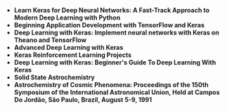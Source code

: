 
<ul>
  
 <li><b><a target="_blank" href="https://github.com/manjunath5496/Astrochemistry-Books/blob/master/atr(1).pdf" style="text-decoration:none;">Learn Keras for Deep Neural Networks: A Fast-Track Approach to Modern Deep Learning with Python</a></b></li>
  
<li><b><a target="_blank" href="https://github.com/manjunath5496/Astrochemistry-Books/blob/master/atr(2).pdf" style="text-decoration:none;">Beginning Application Development with TensorFlow and Keras</a></b></li>

<li><b><a target="_blank" href="https://github.com/manjunath5496/Astrochemistry-Books/blob/master/atr(3).pdf" style="text-decoration:none;">Deep Learning with Keras: Implement neural networks with Keras on Theano and TensorFlow</a></b></li>                         
  <li><b><a target="_blank" href="https://github.com/manjunath5496/Astrochemistry-Books/blob/master/atr(4).pdf" style="text-decoration:none;">Advanced Deep Learning with Keras</a></b></li>
  
 <li><b><a target="_blank" href="https://github.com/manjunath5496/Astrochemistry-Books/blob/master/atr(5).pdf" style="text-decoration:none;">Keras Reinforcement Learning Projects </a></b></li>  
 
   <li><b><a target="_blank" href="https://github.com/manjunath5496/Astrochemistry-Books/blob/master/atr(6).pdf" style="text-decoration:none;">Deep Learning with Keras: Beginner's Guide To Deep Learning With Keras </a></b></li>  
                                             
<li><b><a target="_blank" href="https://github.com/manjunath5496/Astrochemistry-Books/blob/master/atr(7).pdf" style="text-decoration:none;">Solid State Astrochemistry</a></b></li>

<li><b><a target="_blank" href="https://github.com/manjunath5496/Astrochemistry-Books/blob/master/atr(8).pdf" style="text-decoration:none;">Astrochemistry of Cosmic Phenomena: Proceedings of the 150th Symposium of the International Astronomical Union, Held at Campos Do Jordão, São Paulo, Brazil, August 5-9, 1991</a></b></li> 

</ul>
